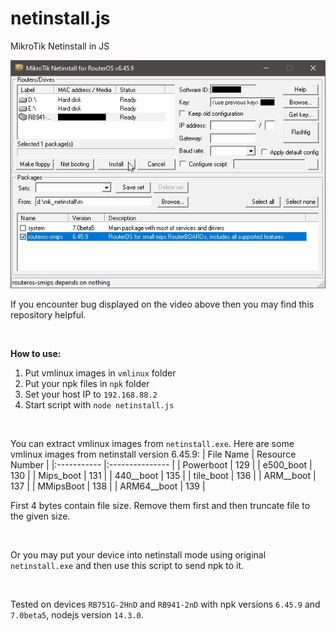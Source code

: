 # netinstall.js
MikroTik Netinstall in JS

![NetInstall Bug](https://raw.githubusercontent.com/Tester798/netinstall.js/master/.readme/bug.gif)

If you encounter bug displayed on the video above then you may find this repository helpful.

<br/>

**How to use:**
1. Put vmlinux images in `vmlinux` folder
2. Put your npk files in `npk` folder
3. Set your host IP to `192.168.88.2`
4. Start script with `node netinstall.js`

<br/>

You can extract vmlinux images from `netinstall.exe`.
Here are some vmlinux images from netinstall version 6.45.9:
| File Name   | Resource Number |
|:----------- |:--------------- |
| Powerboot   | 129             |
| e500_boot   | 130             |
| Mips_boot   | 131             |
| 440__boot   | 135             |
| tile_boot   | 136             |
| ARM__boot   | 137             |
| MMipsBoot   | 138             |
| ARM64__boot | 139             |

First 4 bytes contain file size. Remove them first and then truncate file to the given size.

<br/>

Or you may put your device into netinstall mode using original `netinstall.exe` and then use this script to send npk to it.

<br/>

Tested on devices `RB751G-2HnD` and `RB941-2nD` with npk versions `6.45.9` and `7.0beta5`, nodejs version `14.3.0`.